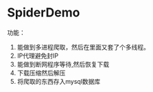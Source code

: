 # SpiderDemo
功能：
1. 能做到多进程爬取，然后在里面又套了个多线程。
2. IP代理避免封IP
3. 能做到断网程序等待,然后恢复下载
4. 下载压缩然后解压
5. 将爬取的东西存入mysql数据库
